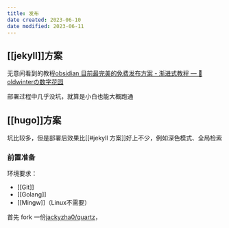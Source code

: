 ```yaml
---
title: 发布
date created: 2023-06-10
date modified: 2023-06-11
---
```


## [[jekyll]]方案

无意间看到的教程[obsidian 目前最完美的免费发布方案 - 渐进式教程 — 🌱 oldwinterの数字花园](https://notes.oldwinter.top/obsidian-%E7%9B%AE%E5%89%8D%E6%9C%80%E5%AE%8C%E7%BE%8E%E7%9A%84%E5%85%8D%E8%B4%B9%E5%8F%91%E5%B8%83%E6%96%B9%E6%A1%88-%E6%B8%90%E8%BF%9B%E5%BC%8F%E6%95%99%E7%A8%8B)

部署过程中几乎没坑，就算是小白也能大概跑通

## [[hugo]]方案

坑比较多，但是部署后效果比[[#jekyll 方案]]好上不少，例如深色模式、全局检索

### 前置准备

环境要求：
- [[Git]]
- [[Golang]]
- [[Mingw]]（Linux不需要）

首先 fork 一份[jackyzha0/quartz](https://github.com/jackyzha0/quartz)，

